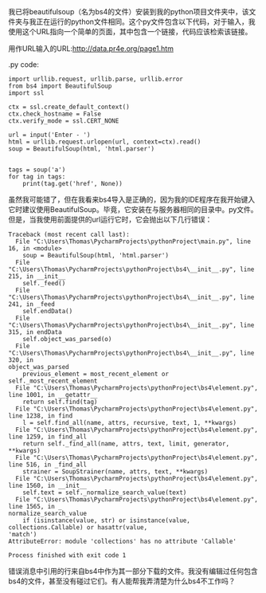 我已将beautifulsoup（名为bs4的文件）安装到我的python项目文件夹中，该文件夹与我正在运行的python文件相同。这个py文件包含以下代码，对于输入，我使用这个URL指向一个简单的页面，其中包含一个链接，代码应该检索该链接。

用作URL输入的URL:http://data.pr4e.org/page1.htm

.py code:

```
import urllib.request, urllib.parse, urllib.error
from bs4 import BeautifulSoup
import ssl

ctx = ssl.create_default_context()
ctx.check_hostname = False
ctx.verify_mode = ssl.CERT_NONE

url = input('Enter - ')
html = urllib.request.urlopen(url, context=ctx).read()
soup = BeautifulSoup(html, 'html.parser')


tags = soup('a')
for tag in tags:
    print(tag.get('href', None))
```

虽然我可能错了，但在我看来bs4导入是正确的，因为我的IDE程序在我开始键入它时建议使用BeautifulSoup。毕竟，它安装在与服务器相同的目录中。py文件。但是，当我使用前面提供的url运行它时，它会抛出以下几行错误：

```
Traceback (most recent call last):
  File "C:\Users\Thomas\PycharmProjects\pythonProject\main.py", line 16, in <module>
    soup = BeautifulSoup(html, 'html.parser')
  File "C:\Users\Thomas\PycharmProjects\pythonProject\bs4\__init__.py", line 215, in __init__
    self._feed()
  File "C:\Users\Thomas\PycharmProjects\pythonProject\bs4\__init__.py", line 241, in _feed
    self.endData()
  File "C:\Users\Thomas\PycharmProjects\pythonProject\bs4\__init__.py", line 315, in endData
    self.object_was_parsed(o)
  File "C:\Users\Thomas\PycharmProjects\pythonProject\bs4\__init__.py", line 320, in 
object_was_parsed
    previous_element = most_recent_element or self._most_recent_element
  File "C:\Users\Thomas\PycharmProjects\pythonProject\bs4\element.py", line 1001, in __getattr__
    return self.find(tag)
  File "C:\Users\Thomas\PycharmProjects\pythonProject\bs4\element.py", line 1238, in find
    l = self.find_all(name, attrs, recursive, text, 1, **kwargs)
  File "C:\Users\Thomas\PycharmProjects\pythonProject\bs4\element.py", line 1259, in find_all
    return self._find_all(name, attrs, text, limit, generator, **kwargs)
  File "C:\Users\Thomas\PycharmProjects\pythonProject\bs4\element.py", line 516, in _find_all
    strainer = SoupStrainer(name, attrs, text, **kwargs)
  File "C:\Users\Thomas\PycharmProjects\pythonProject\bs4\element.py", line 1560, in __init__
    self.text = self._normalize_search_value(text)
  File "C:\Users\Thomas\PycharmProjects\pythonProject\bs4\element.py", line 1565, in _ 
normalize_search_value
    if (isinstance(value, str) or isinstance(value, collections.Callable) or hasattr(value, 
'match')
AttributeError: module 'collections' has no attribute 'Callable'

Process finished with exit code 1
```

错误消息中引用的行来自bs4中作为其一部分下载的文件。我没有编辑过任何包含bs4的文件，甚至没有碰过它们。有人能帮我弄清楚为什么bs4不工作吗？